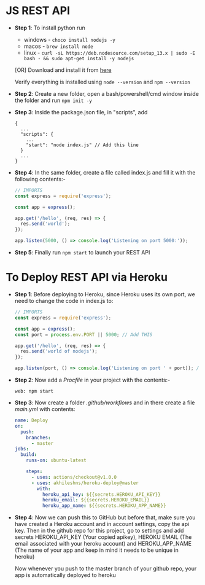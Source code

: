 # JS REST API

- **Step 1**: To install python run

  - windows - `choco install nodejs -y`
  - macos - `brew install node`
  - linux - `curl -sL https://deb.nodesource.com/setup_13.x | sudo -E bash - && sudo apt-get install -y nodejs`

  [OR] Download and install it from [here](https://nodejs.org/en/)

  Verify everything is installed using `node --version` and `npm --version`

- **Step 2**: Create a new folder, open a bash/powershell/cmd window inside the folder and run `npm init -y`

- **Step 3**: Inside the package.json file, in "scripts", add

  ```
  {
    ...
    "scripts": {
      ...
      "start": "node index.js" // Add this line
    }
    ...
  }
  ```

- **Step 4**: In the same folder, create a file called index.js and fill it with the following contents:-

  ```javascript
  // IMPORTS
  const express = require('express');

  const app = express();

  app.get('/hello', (req, res) => {
    res.send('world');
  });

  app.listen(5000, () => console.log('Listening on port 5000:'));
  ```

- **Step 5**: Finally run `npm start` to launch your REST API

# To Deploy REST API via Heroku

- **Step 1**: Before deploying to Heroku, since Heroku uses its own port, we need to change the code in index.js to:

  ```javascript
  // IMPORTS
  const express = require('express');

  const app = express();
  const port = process.env.PORT || 5000; // Add THIS

  app.get('/hello', (req, res) => {
    res.send('world of nodejs');
  });

  app.listen(port, () => console.log('Listening on port ' + port)); // CHANGE THIS
  ```

- **Step 2**: Now add a _Procfile_ in your project with the contents:-

  ```Procfile
  web: npm start
  ```

- **Step 3**: Now create a folder _.github/workflows_ and in there create a file _main.yml_ with contents:

  ```yaml
  name: Deploy
  on:
    push:
      branches:
        - master
  jobs:
    build:
      runs-on: ubuntu-latest

      steps:
        - uses: actions/checkout@v1.0.0
        - uses: akhileshns/heroku-deploy@master
          with:
            heroku_api_key: ${{secrets.HEROKU_API_KEY}}
            heroku_email: ${{secrets.HEROKU_EMAIL}}
            heroku_app_name: ${{secrets.HEROKU_APP_NAME}}
  ```

- **Step 4**: Now we can push this to GitHub but before that, make sure you have created a Heroku account and in account settings, copy the api key. Then in the github repo for this project, go to settings and add secrets HEROKU_API_KEY (Your copied apikey), HEROKU EMAIL (The email associated with your heroku account) and HEROKU_APP_NAME (The name of your app and keep in mind it needs to be unique in heroku)

  Now whenever you push to the master branch of your github repo, your app is automatically deployed to heroku
